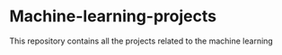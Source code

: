 # Machine-learning-projects
This repository contains all the projects related to the machine learning
